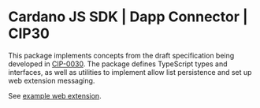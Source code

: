 # Cardano JS SDK | Dapp Connector | CIP30

This package implements concepts from the draft specification being developed in [CIP-0030]. The
package defines TypeScript types and interfaces, as well as utilities to implement allow list
persistence and set up web extension messaging.

See [example web extension].

[example web extension]: ../e2e/test/web-extension/
[cip-0030]: https://github.com/cardano-foundation/CIPs/pull/88
